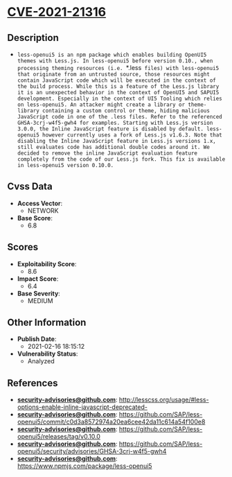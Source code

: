 
# [CVE-2021-21316](https://cve.mitre.org/cgi-bin/cvename.cgi?name=CVE-2021-21316)

## Description

- `less-openui5 is an npm package which enables building OpenUI5 themes with Less.js. In less-openui5 before version 0.10., when processing theming resources (i.e. `*.less` files) with less-openui5 that originate from an untrusted source, those resources might contain JavaScript code which will be executed in the context of the build process. While this is a feature of the Less.js library it is an unexpected behavior in the context of OpenUI5 and SAPUI5 development. Especially in the context of UI5 Tooling which relies on less-openui5. An attacker might create a library or theme-library containing a custom control or theme, hiding malicious JavaScript code in one of the .less files. Refer to the referenced GHSA-3crj-w4f5-gwh4 for examples. Starting with Less.js version 3.0.0, the Inline JavaScript feature is disabled by default. less-openui5 however currently uses a fork of Less.js v1.6.3. Note that disabling the Inline JavaScript feature in Less.js versions 1.x, still evaluates code has additional double codes around it. We decided to remove the inline JavaScript evaluation feature completely from the code of our Less.js fork. This fix is available in less-openui5 version 0.10.0.`

## Cvss Data

- **Access Vector**:
  - NETWORK
- **Base Score**:
  - 6.8

## Scores

- **Exploitability Score**:
  - 8.6
- **Impact Score**:
  - 6.4
- **Base Severity**:
  - MEDIUM

## Other Information

- **Publish Date**:
  - 2021-02-16 18:15:12
- **Vulnerability Status**:
  - Analyzed

## References

- **security-advisories@github.com**: http://lesscss.org/usage/#less-options-enable-inline-javascript-deprecated-
- **security-advisories@github.com**: https://github.com/SAP/less-openui5/commit/c0d3a8572974a20ea6cee42da11c614a54f100e8
- **security-advisories@github.com**: https://github.com/SAP/less-openui5/releases/tag/v0.10.0
- **security-advisories@github.com**: https://github.com/SAP/less-openui5/security/advisories/GHSA-3crj-w4f5-gwh4
- **security-advisories@github.com**: https://www.npmjs.com/package/less-openui5
